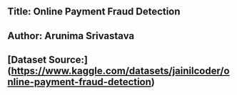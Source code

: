 ## Title: Online Payment Fraud Detection

## Author: Arunima Srivastava

## [Dataset Source:] (https://www.kaggle.com/datasets/jainilcoder/online-payment-fraud-detection)
